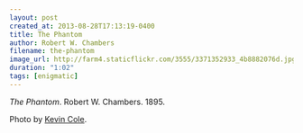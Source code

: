 ```yaml
---
layout: post
created_at: 2013-08-28T17:13:19-0400
title: The Phantom
author: Robert W. Chambers
filename: the-phantom
image_url: http://farm4.staticflickr.com/3555/3371352933_4b8882076d.jpg
duration: "1:02"
tags: [enigmatic]
---
```


_The Phantom_.  Robert W. Chambers.  1895.

Photo by [Kevin Cole](http://www.flickr.com/photos/kevcole/3371352933/).
